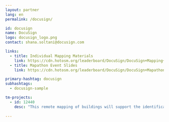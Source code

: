 ```yaml
---
layout: partner
lang: en
permalink: /docusign/

id: docusign
name: DocuSign
logo: docusign_logo.png
contact: shana.soltani@docusign.com

links:
  - title: Individual Mapping Materials
    link: https://cdn.hotosm.org/leaderboard/DocuSign/DocuSign+Mapping+how+to+guide.pdf
  - title: Mapathon Event Slides
    link: https://cdn.hotosm.org/leaderboard/DocuSign/DocuSign+Mapathon+Introduction+Presentation.pptx

primary-hashtag: docusign
subhashtags:
  - docusign-sample

tm-projects:
  - id: 12440
    desc: "This remote mapping of buildings will support the identification and characterization of settlements, as well as the implementation of planned activities and largely the generation of data for humanitarian activities."
    
---
```

